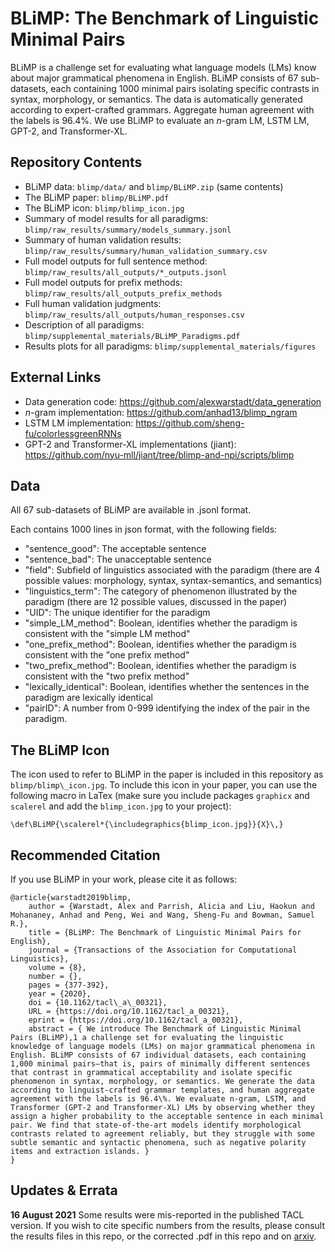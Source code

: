 # BLiMP: The Benchmark of Linguistic Minimal Pairs

BLiMP is a challenge set for evaluating what language models (LMs) know about major grammatical phenomena in English. BLiMP consists of 67 sub-datasets, each containing 1000 minimal pairs isolating specific contrasts in syntax, morphology, or semantics. The data is automatically generated according to expert-crafted grammars. Aggregate human agreement with the labels is 96.4%. We use BLiMP to evaluate an _n_-gram LM, LSTM LM, GPT-2, and Transformer-XL.

## Repository Contents
- BLiMP data: ```blimp/data/``` and ```blimp/BLiMP.zip``` (same contents)
- The BLiMP paper: ```blimp/BLiMP.pdf```
- The BLiMP icon: ```blimp/blimp_icon.jpg```
- Summary of model results for all paradigms: ```blimp/raw_results/summary/models_summary.jsonl```
- Summary of human validation results: ```blimp/raw_results/summary/human_validation_summary.csv```
- Full model outputs for full sentence method: ```blimp/raw_results/all_outputs/*_outputs.jsonl```
- Full model outputs for prefix methods: ```blimp/raw_results/all_outputs_prefix_methods```
- Full human validation judgments: ```blimp/raw_results/all_outputs/human_responses.csv```
- Description of all paradigms: ```blimp/supplemental_materials/BLiMP_Paradigms.pdf```
- Results plots for all paradigms: ```blimp/supplemental_materials/figures```

## External Links
- Data generation code: https://github.com/alexwarstadt/data_generation
- _n_-gram implementation: https://github.com/anhad13/blimp_ngram
- LSTM LM implementation: https://github.com/sheng-fu/colorlessgreenRNNs
- GPT-2 and Transformer-XL implementations (jiant): https://github.com/nyu-mll/jiant/tree/blimp-and-npi/scripts/blimp 

## Data

All 67 sub-datasets of BLiMP are available in .jsonl format.

Each contains 1000 lines in json format, with the following fields:
- "sentence_good": The acceptable sentence 
- "sentence_bad": The unacceptable sentence 
- "field": Subfield of linguistics associated with the paradigm (there are 4 possible values: morphology, syntax, syntax-semantics, and semantics)
- "linguistics_term": The category of phenomenon illustrated by the paradigm (there are 12 possible values, discussed in the paper)
- "UID": The unique identifier for the paradigm 
- "simple_LM_method": Boolean, identifies whether the paradigm is consistent with the "simple LM method" 
- "one_prefix_method": Boolean, identifies whether the paradigm is consistent with the "one prefix method" 
- "two_prefix_method": Boolean, identifies whether the paradigm is consistent with the "two prefix method"
- "lexically_identical": Boolean, identifies whether the sentences in the paradigm are lexically identical
- "pairID": A number from 0-999 identifying the index of the pair in the paradigm.

## The BLiMP Icon
The icon used to refer to BLiMP in the paper is included in this repository as ```blimp/blimp\_icon.jpg```. To include this icon in your paper, you can use the following macro in LaTex (make sure you include packages ```graphicx``` and ```scalerel``` and add the ```blimp_icon.jpg``` to your project):

```\def\BLiMP{\scalerel*{\includegraphics{blimp_icon.jpg}}{X}\,}```

## Recommended Citation
If you use BLiMP in your work, please cite it as follows:
```
@article{warstadt2019blimp,
    author = {Warstadt, Alex and Parrish, Alicia and Liu, Haokun and Mohananey, Anhad and Peng, Wei and Wang, Sheng-Fu and Bowman, Samuel R.},
    title = {BLiMP: The Benchmark of Linguistic Minimal Pairs for English},
    journal = {Transactions of the Association for Computational Linguistics},
    volume = {8},
    number = {},
    pages = {377-392},
    year = {2020},
    doi = {10.1162/tacl\_a\_00321},
    URL = {https://doi.org/10.1162/tacl_a_00321},
    eprint = {https://doi.org/10.1162/tacl_a_00321},
    abstract = { We introduce The Benchmark of Linguistic Minimal Pairs (BLiMP),1 a challenge set for evaluating the linguistic knowledge of language models (LMs) on major grammatical phenomena in English. BLiMP consists of 67 individual datasets, each containing 1,000 minimal pairs—that is, pairs of minimally different sentences that contrast in grammatical acceptability and isolate specific phenomenon in syntax, morphology, or semantics. We generate the data according to linguist-crafted grammar templates, and human aggregate agreement with the labels is 96.4\%. We evaluate n-gram, LSTM, and Transformer (GPT-2 and Transformer-XL) LMs by observing whether they assign a higher probability to the acceptable sentence in each minimal pair. We find that state-of-the-art models identify morphological contrasts related to agreement reliably, but they struggle with some subtle semantic and syntactic phenomena, such as negative polarity items and extraction islands. }
}
```

## Updates & Errata
**16 August 2021** Some results were mis-reported in the published TACL version. If you wish to cite specific numbers from the results, please consult the results files in this repo, or the corrected .pdf in this repo and on [arxiv](https://arxiv.org/pdf/1912.00582.pdf).

